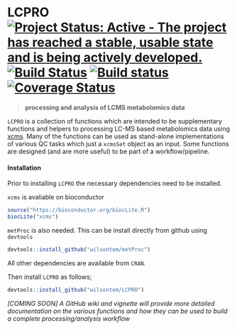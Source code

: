 # LCPRO  [![Project Status: Active - The project has reached a stable, usable state and is being actively developed.](http://www.repostatus.org/badges/0.1.0/active.svg)](http://www.repostatus.org/#active) [![Build Status](https://travis-ci.org/wilsontom/LCPRO.svg)](https://travis-ci.org/wilsontom/LCPRO) [![Build status](https://ci.appveyor.com/api/projects/status/490edqjodu6rorjx/branch/master?svg=true)](https://ci.appveyor.com/project/wilsontom/lcpro-efqax/branch/master) [![Coverage Status](https://coveralls.io/repos/wilsontom/LCPRO/badge.svg?branch=master&service=github)](https://coveralls.io/github/wilsontom/LCPRO?branch=master)

> __processing and analysis of LCMS metabolomics data__


`LCPRO` is a collection of functions which are intended to be supplementary functions and helpers to processing LC-MS based metabolomics data using [xcms](http://bioconductor.org/packages/release/bioc/html/xcms.html). Many of the functions can be used as stand-alone implementations of various QC tasks which just a `xcmsSet` object as an input. Some functions are designed (and are more useful) to be part of a workflow/pipeline.

#### Installation

Prior to installing `LCPRO` the necessary dependencies need to be installed.

`xcms` is avaliable on bioconductor
```R
source("https://bioconductor.org/biocLite.R")
biocLite("xcms")
```

`metProc` is also needed. This can be install directly from github using `devtools`

```R
devtools::install_github("wilsontom/metProc")
```

All other dependencies are available from `CRAN`.

Then install `LCPRO` as follows;

```R
devtools::install_github("wilsontom/LCPRO")
```


_[COMING SOON] A GitHub wiki and vignette will provide more detailed documentation on the various functions and how they can be used to build a complete processing/analysis workflow_
